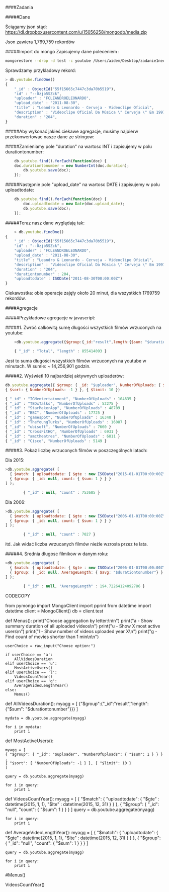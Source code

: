 ####Zadania

#####Dane

Ściągamy json stąd: https://dl.dropboxusercontent.com/u/15056258/mongodb/media.zip 

Json zawiera 1,769,759 rekordów

#####Import do mongo
Zapisujemy dane poleceniem : 

```sh
mongorestore --drop -d test -c youtube /Users/aidem/Desktop/zadanie1neo4js/Data/media/youtube.bson
```
Sprawdzamy przykladowy rekord:
```javascript   
> db.youtube.findOne()
{
	"_id" : ObjectId("55f15665c7447c3da70b5519"),
	"id" : "--0zjb5SZck",
	"uploader" : "FCLEANDROELEONARDO",
	"upload_date" : "2011-08-30",
	"title" : "Leandro & Leonardo - Cerveja - Videoclipe Oficial",
	"description" : "Videoclipe Oficial Da Música \" Cerveja \" Em 1997 ! Pra Matar As Saudades !!!",
	"duration" : "204",
}
```

#####Aby wykonać jakieś ciekawe agregacje, musimy najpierw przekonwertowac nasze dane ze stringow:
	
#####Zamieniamy pole "duration" na wartosc INT i zapisujemy w polu durationtonumber:

```javascript 	
	db.youtube.find().forEach(function(doc) {
	doc.durationtonumber = new NumberInt(doc.duration);
    	db.youtube.save(doc);
	});
```	

#####Następnie pole "upload_date" na wartosc DATE i zapisujemy w polu uploadtodate:

```javascript 	
	db.youtube.find().forEach(function(doc) {
    	doc.uploadtodate = new Date(doc.upload_date);
    	db.youtube.save(doc);
	});
```	

#####Teraz nasz dane wyglądają tak:

```javascript
	> db.youtube.findOne()
{
	"_id" : ObjectId("55f15665c7447c3da70b5519"),
	"id" : "--0zjb5SZck",
	"uploader" : "FCLEANDROELEONARDO",
	"upload_date" : "2011-08-30",
	"title" : "Leandro & Leonardo - Cerveja - Videoclipe Oficial",
	"description" : "Videoclipe Oficial Da Música \" Cerveja \" Em 1997 ! Pra Matar As Saudades !!!",
	"duration" : "204",
	"durationtonumber" : 204,
	"uploadtodate" : ISODate("2011-08-30T00:00:00Z")
}
```

Ciekawostka: obie operacje zajęły około 20 minut, dla wszystkich 1769759 rekordów.

####Agregacje

#####Przykładowe agregacje w javascript:
	
#####1. Zwróć całkowitą sumę długości wszystkich filmów wrzuconych na youtube:

```javascript 	
	>db.youtube.aggregate({$group:{_id:"result",length:{$sum: "$durationtonumber"}}})
```
```javascript 
	{ "_id" : "Total", "length" : 855414093 }
```

Jest to suma długości wszystkich filmów wrzuconych na youtube w minutach. W sumie:  ~ 14,256,901 godzin.
	
#####2. Wyświetl 10 najbardziej aktywnych uploaderów:
 
```javascript 	
db.youtube.aggregate({ $group: { _id: "$uploader", NumberOfUploads: { $sum: 1 } } } ,
{ $sort: { NumberOfUploads: -1 } }, { $limit: 10 })
```
```javascript 	
{ "_id" : "IGNentertainment", "NumberOfUploads" : 104635 }
{ "_id" : "TEDxTalks", "NumberOfUploads" : 52275 }
{ "_id" : "StarMakerApp", "NumberOfUploads" : 48709 }
{ "_id" : "BBC", "NumberOfUploads" : 17725 }
{ "_id" : "gamespot", "NumberOfUploads" : 16340 }
{ "_id" : "TheYoungTurks", "NumberOfUploads" : 16087 }
{ "_id" : "ubisoft", "NumberOfUploads" : 7660 }
{ "_id" : "CrossFitHQ", "NumberOfUploads" : 6931 }
{ "_id" : "amctheatres", "NumberOfUploads" : 6811 }
{ "_id" : "Cisco", "NumberOfUploads" : 5149 }
```

#####3. Pokaż liczbę wrzuconych filmów w poszczególnych latach:

Dla 2015:

```javascript 
>db.youtube.aggregate( [
  { $match: { uploadtodate: { $gte : new ISODate("2015-01-01T00:00:00Z"), $lte : new ISODate("2015-12-31T23:59:59Z")  } } },
  { $group: { _id: null, count: { $sum: 1 } } }
] );
```
```javascript 
		{ "_id" : null, "count" : 753685 }
```

Dla 2006:

```javascript 		
>db.youtube.aggregate( [
  { $match: { uploadtodate: { $gte : new ISODate("2006-01-01T00:00:00Z"), $lte : new ISODate("2006-12-31T23:59:59Z")  } } },
  { $group: { _id: null, count: { $sum: 1 } } }
] );
```
```javascript 
		{ "_id" : null, "count" : 7027 }
```

itd. Jak widać liczba wrzucanych filmów nieźle wzrosła przez te lata.
		
#####4. Srednia dlugosc filmikow w danym roku:
```javascript 		
>db.youtube.aggregate( [
  { $match: { uploadtodate: { $gte : new ISODate("2006-01-01T00:00:00Z"), $lte : new ISODate("2006-12-31T23:59:59Z")  } } },
  { $group: { _id: null, AverageLength: { $avg: "$durationtonumber"} } }
] );
```
```javascript 
		{ "_id" : null, "AverageLength" : 194.72264124092786 }
```

CODECOPY

from pymongo import MongoClient
import pprint
from datetime import datetime
client = MongoClient()
db = client.test



def Menus():
	print("Choose aggregation by letter:\n\n")
	print("a - Show summary duration of all uploaded videos\n")
	print("u - Show X most active users\n")
	print("l - Show number of videos uploaded year X\n")
	print("g - Find count of movies shorter than 1 min\n\n")


	userChoice = raw_input("Choose option:")

	if userChoice == 'a':
		AllVideosDuration
	elif userChoice == 'u':
		MostActiveUsers()
	elif userChoice == 'l':
		VideosCountYear()
	elif userChoice == 'g':
		AverageVideoLengthYear()
	else:
		Menus()

def AllVideosDuration():
	myagg = [
	{"$group":{"_id":"result","length":{"$sum": "$durationtonumber"}}}
	]
	
  	mydata = db.youtube.aggregate(myagg)

	for i in mydata:
		print i

def MostActiveUsers():

	myagg = [
	{ "$group": { "_id": "$uploader", "NumberOfUploads": { "$sum": 1 } } } ,
	{ "$sort": { "NumberOfUploads": -1 } }, { "$limit": 10 }
	]

  	query = db.youtube.aggregate(myagg)

	for i in query:
		print i

def VideosCountYear():
	myagg = [
	{ "$match": { "uploadtodate": { "$gte" : datetime(2015, 1, 1), "$lte" : datetime(2015, 12, 31)  } } },
  	{ "$group": { "_id": "null", "count": { "$sum": 1 } } }
	]
	query = db.youtube.aggregate(myagg)

	for i in query:
		print i

def AverageVideoLengthYear():
	myagg = [
	{ "$match": { "uploadtodate": { "$gte" : datetime(2015, 1, 1), "$lte" : datetime(2015, 12, 31)  } } },
  	{ "$group": { "_id": "null", "count": { "$sum": 1 } } }
	]
	
	query = db.youtube.aggregate(myagg)

	for i in query:
		print i

#Menus()

VideosCountYear()
	
